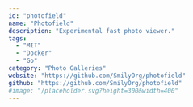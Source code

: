 ```yaml
---
id: "photofield"
name: "Photofield"
description: "Experimental fast photo viewer."
tags:
  - "MIT"
  - "Docker"
  - "Go"
category: "Photo Galleries"
website: "https://github.com/SmilyOrg/photofield"
github: "https://github.com/SmilyOrg/photofield"
#image: "/placeholder.svg?height=300&width=400"
---
```


